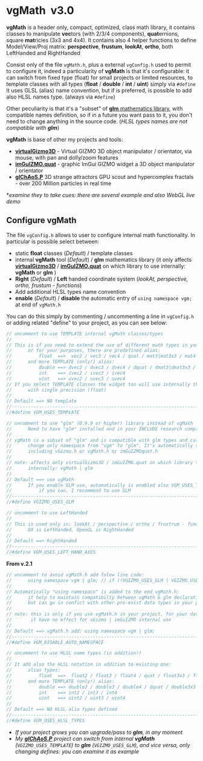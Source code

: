 # vgMath &nbsp;v3.0
**vgMath** is a header only, compact, optimized, class math library, it contains classes to manipulate **vec**tors (with 2/3/4 components), **quat**ernions, square **mat**ricies (3x3 and 4x4).
 It contains also 4 helper functions to define Model/View/Proj matrix: **perspective**, **frustum**, **lookAt**, **ortho**, both LeftHanded and RightHanded

Consist only of the file `vgMath.h`, plus a external `vgConfig.h` used to permit to configure it, indeed a particularity of **vgMath** is that it's configurable: it can switch from fixed type (float) for small projects or limited resources, to template classes with all types (**float** / **double** / **int** / **uint**) simply via `#define`
It uses GLSL (alias) name convention, but if is preferred, is possible to add also HLSL names type. (always via `#define`)

Other peculiarity is that it's a "subset" of [**glm** mathematics library](https://github.com/g-truc/glm), with compatible names definition, so if in a future you want pass to it, you don't need to change anything in the source code. (*HLSL types names are not compatible with **glm***)

**vgMath** is base of other my projects and tools:
- [**virtualGizmo3D**](https://github.com/BrutPitt/virtualGizmo3D) - Virtual GIZMO 3D object manipulator / orientator, via mouse, with pan and dolly/zoom features
- [**imGuIZMO.quat**](https://github.com/BrutPitt/imGuIZMO.quat) - graphic ImGui GIZMO widget a 3D object manipulator / orientator 
- [**glChAoS.P**](https://github.com/BrutPitt/glChAoS.P) 3D strange attractors GPU scout and hypercomplex fractals - over 200 Million particles in real time

**examine they to take cues: there are several example and also WebGL live demo*


## Configure vgMath
The file `vgConfig.h` allows to user to configure internal math functionality. In particular is possible select between:
 - static **float** classes (*Default*) / template classes
 - internal **vgMath** tool (*Default*) / **glm** mathematics library (it only affects [**virtualGizmo3D**](https://github.com/BrutPitt/virtualGizmo3D) / [**imGuIZMO.quat**](https://github.com/BrutPitt/imGuIZMO.quat) on which library to use internally: **vgMath** or **glm** )
 - **Right** (*Default*) / **Left** handed coordinate system (*lookAt, perspective, ortho, frustum - functions*)
 - Add additional HLSL types name convention
 - **enable** (*Default*) / **disable** the automatic entry of `using namespace vgm;` at end of `vgMath.h`

You can do this simply by commenting / uncommenting a line in `vgConfig.h` or adding related "define" to your project, as you can see below:

```cpp
// uncomment to use TEMPLATE internal vgMath classes/types
//
// This is if you need to extend the use of different math types in your code
//      or for your purposes, there are predefined alias:
//          float  ==>  vec2 / vec3 / vec4 / quat / mat3|mat3x3 / mat4|mat4x4
//      and more TEMPLATE (only!) alias:
//          double ==> dvec2 / dvec3 / dvec4 / dquat / dmat3|dmat3x3 / dmat4|dmat4x4
//          int    ==> ivec2 / ivec3 / ivec4
//          uint   ==> uvec2 / uvec3 / uvec4
// If you select TEMPLATE classes the widget too will use internally them 
//      with single precision (float)
//
// Default ==> NO template
//------------------------------------------------------------------------------
//#define VGM_USES_TEMPLATE
```
```cpp
// uncomment to use "glm" (0.9.9 or higher) library instead of vgMath
//      Need to have "glm" installed and in your INCLUDE research compiler path
//
// vgMath is a subset of "glm" and is compatible with glm types and calls
//      change only namespace from "vgm" to "glm". It's automatically set by
//      including vGizmo.h or vgMath.h or imGuIZMOquat.h
//
// note: affects only virtualGizmo3D / imGuIZMO.quat on which library to use
//      internally: vgMath | glm
//
// Default ==> use vgMath
//      If you enable GLM use, automatically is enabled also VGM_USES_TEMPLATE
//          if you can, I recommend to use GLM
//------------------------------------------------------------------------------
//#define VGIZMO_USES_GLM
```
```cpp
// uncomment to use LeftHanded 
//
// This is used only in: lookAt / perspective / ortho / frustrum - functions
//      DX is LeftHanded, OpenGL is RightHanded
//
// Default ==> RightHanded
//------------------------------------------------------------------------------
//#define VGM_USES_LEFT_HAND_AXES
```
**From v.2.1**
```cpp
// uncomment to avoid vgMath.h add folow line code:
//      using namespace vgm | glm; // if (!VGIZMO_USES_GLM | VGIZMO_USES_GLM)
//
// Automatically "using namespace" is added to the end vgMath.h:
//      it help to maintain compatibilty between vgMath & glm declaration types,
//      but can go in confict with other pre-exist data types in your project
//
// note: this is only if you use vgMath.h in your project, for your data types:
//       it have no effect for vGizmo | imGuIZMO internal use
//
// Default ==> vgMath.h add: using namespace vgm | glm;
//------------------------------------------------------------------------------
//#define VGM_DISABLE_AUTO_NAMESPACE
```
```cpp
// uncomment to use HLSL name types (in addition!) 
//
// It add also the HLSL notation in addition to existing one:
//      alias types:
//          float  ==>  float2 / float3 / float4 / quat / float3x3 / float4x4
//      and more TEMPLATE (only!) alias:
//          double ==> double2 / double3 / double4 / dquat / double3x3 / double4x4
//          int    ==> int2 / int3 / int4
//          uint   ==> uint2 / uint3 / uint4
//
// Default ==> NO HLSL alia types defined
//------------------------------------------------------------------------------
//#define VGM_USES_HLSL_TYPES 
```
- *If your project grows you can upgrade/pass to **glm**, in any moment*
- *My [**glChAoS.P**](https://github.com/BrutPitt/glChAoS.P) project can switch from internal **vgMath** (`VGIZMO_USES_TEMPLATE`) to **glm** (`VGIZMO_USES_GLM`), and vice versa, only changing defines: you can examine it as example*



